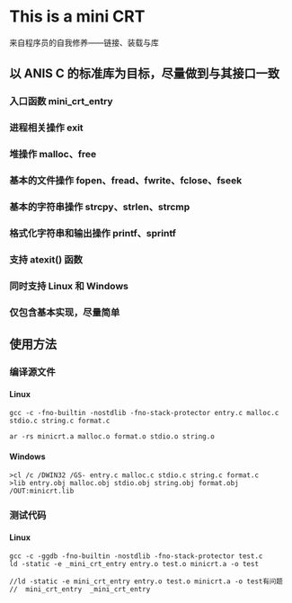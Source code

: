 # This is a mini CRT 
来自程序员的自我修养——链接、装载与库

## 以 ANIS C 的标准库为目标，尽量做到与其接口一致

### 入口函数 mini_crt_entry
### 进程相关操作 exit
### 堆操作 malloc、free
### 基本的文件操作 fopen、fread、fwrite、fclose、fseek
### 基本的字符串操作 strcpy、strlen、strcmp
### 格式化字符串和输出操作 printf、sprintf
### 支持 atexit() 函数
### 同时支持 Linux 和 Windows
### 仅包含基本实现，尽量简单

## 使用方法

### 编译源文件
#### Linux

	gcc -c -fno-builtin -nostdlib -fno-stack-protector entry.c malloc.c stdio.c string.c format.c

	ar -rs minicrt.a malloc.o format.o stdio.o string.o

#### Windows

	>cl /c /DWIN32 /GS- entry.c malloc.c stdio.c string.c format.c
	>lib entry.obj malloc.obj stdio.obj string.obj format.obj /OUT:minicrt.lib

### 测试代码
#### Linux

	gcc -c -ggdb -fno-builtin -nostdlib -fno-stack-protector test.c
	ld -static -e _mini_crt_entry entry.o test.o minicrt.a -o test

	//ld -static -e mini_crt_entry entry.o test.o minicrt.a -o test有问题
	//	mini_crt_entry	_mini_crt_entry

